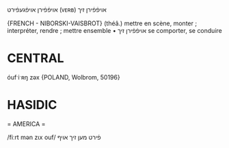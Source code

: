 אויפֿפֿירן
אויפֿגעפֿירט
(ᴠᴇʀʙ)
אויפֿפֿירן זיך

{FRENCH - NIBORSKI-VAISBROT}
(théâ.) mettre en scène, monter ; interpréter, rendre ; mettre ensemble
• אויפֿפֿירן זיך	 se comporter, se conduire

CENTRAL
========

óufˑiˑʀŋ zəx {POLAND, Wolbrom, 50196}

HASIDIC
=======
= AMERICA = 

/fiːrt mən zɩx ouf/ פֿירט מען זיך אויף